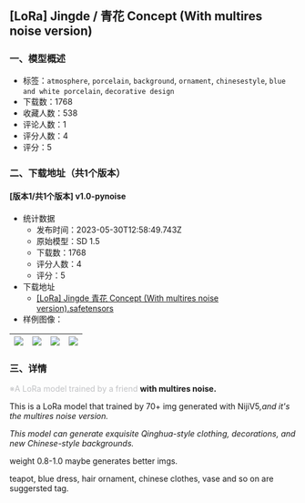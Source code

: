 ## [LoRa] Jingde / 青花 Concept (With multires noise version)
### 一、模型概述

- 标签：`atmosphere`, `porcelain`, `background`, `ornament`, `chinesestyle`, `blue and white porcelain`, `decorative design`
- 下载数：1768
- 收藏人数：538
- 评论人数：1
- 评分人数：4
- 评分：5

### 二、下载地址（共1个版本）

#### [版本1/共1个版本] v1.0-pynoise

- 统计数据
  - 发布时间：2023-05-30T12:58:49.743Z
  - 原始模型：SD 1.5
  - 下载数：1768
  - 评分人数：4
  - 评分：5
- 下载地址
  - [[LoRa] Jingde  青花 Concept (With multires noise version).safetensors](https://civitai.com/api/download/models/85469)
- 样例图像：

| <img src="https://image.civitai.com/xG1nkqKTMzGDvpLrqFT7WA/aeddedfd-3101-4da0-b03b-77ce39786a96/width=450/968061.jpeg" /> | <img src="https://image.civitai.com/xG1nkqKTMzGDvpLrqFT7WA/86497f7b-80b0-46d8-9024-c982c7693130/width=450/968040.jpeg" /> | <img src="https://image.civitai.com/xG1nkqKTMzGDvpLrqFT7WA/1b031198-88ca-4ab2-913b-e54b8c11a0e9/width=450/968042.jpeg" /> | <img src="https://image.civitai.com/xG1nkqKTMzGDvpLrqFT7WA/8c5a1bb9-d5fd-4301-a624-c5d93f1c88b5/width=450/968045.jpeg" /> |
| ---- | ---- | ---- | ---- |


### 三、详情
<p><span style="color:rgb(193, 194, 197)">※A LoRa model trained by a friend</span> <strong>with multires noise.</strong></p><p></p><p>This is a LoRa model that trained by 70+ img generated with NijiV5<em>,and it's the multires noise version.</em></p><p><em>This model can generate exquisite Qinghua-style clothing, decorations, and new Chinese-style backgrounds.</em></p><p>weight 0.8-1.0 maybe generates better imgs.</p><p>teapot, blue dress, hair ornament, chinese clothes,  vase and so on are suggersted tag.</p>